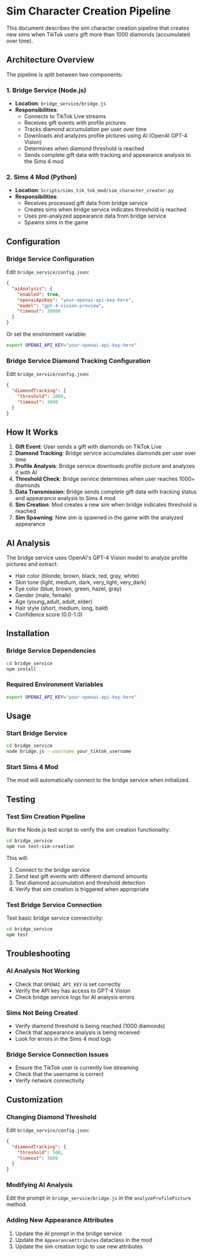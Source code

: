 # Sim Character Creation Pipeline

This document describes the sim character creation pipeline that creates new sims when TikTok users gift more than 1000 diamonds (accumulated over time).

## Architecture Overview

The pipeline is split between two components:

### 1. Bridge Service (Node.js)
- **Location**: `bridge_service/bridge.js`
- **Responsibilities**:
  - Connects to TikTok Live streams
  - Receives gift events with profile pictures
  - Tracks diamond accumulation per user over time
  - Downloads and analyzes profile pictures using AI (OpenAI GPT-4 Vision)
  - Determines when diamond threshold is reached
  - Sends complete gift data with tracking and appearance analysis to the Sims 4 mod

### 2. Sims 4 Mod (Python)
- **Location**: `Scripts/sims_tik_tok_mod/sim_character_creator.py`
- **Responsibilities**:
  - Receives processed gift data from bridge service
  - Creates sims when bridge service indicates threshold is reached
  - Uses pre-analyzed appearance data from bridge service
  - Spawns sims in the game

## Configuration

### Bridge Service Configuration
Edit `bridge_service/config.json`:

```json
{
  "aiAnalysis": {
    "enabled": true,
    "openaiApiKey": "your-openai-api-key-here",
    "model": "gpt-4-vision-preview",
    "timeout": 30000
  }
}
```

Or set the environment variable:
```bash
export OPENAI_API_KEY="your-openai-api-key-here"
```

### Bridge Service Diamond Tracking Configuration
Edit `bridge_service/config.json`:

```json
{
  "diamondTracking": {
    "threshold": 1000,
    "timeout": 3600
  }
}
```

## How It Works

1. **Gift Event**: User sends a gift with diamonds on TikTok Live
2. **Diamond Tracking**: Bridge service accumulates diamonds per user over time
3. **Profile Analysis**: Bridge service downloads profile picture and analyzes it with AI
4. **Threshold Check**: Bridge service determines when user reaches 1000+ diamonds
5. **Data Transmission**: Bridge sends complete gift data with tracking status and appearance analysis to Sims 4 mod
6. **Sim Creation**: Mod creates a new sim when bridge indicates threshold is reached
7. **Sim Spawning**: New sim is spawned in the game with the analyzed appearance

## AI Analysis

The bridge service uses OpenAI's GPT-4 Vision model to analyze profile pictures and extract:

- Hair color (blonde, brown, black, red, gray, white)
- Skin tone (light, medium, dark, very_light, very_dark)
- Eye color (blue, brown, green, hazel, gray)
- Gender (male, female)
- Age (young_adult, adult, elder)
- Hair style (short, medium, long, bald)
- Confidence score (0.0-1.0)

## Installation

### Bridge Service Dependencies
```bash
cd bridge_service
npm install
```

### Required Environment Variables
```bash
export OPENAI_API_KEY="your-openai-api-key-here"
```

## Usage

### Start Bridge Service
```bash
cd bridge_service
node bridge.js --username your_tiktok_username
```

### Start Sims 4 Mod
The mod will automatically connect to the bridge service when initialized.

## Testing

### Test Sim Creation Pipeline
Run the Node.js test script to verify the sim creation functionality:
```bash
cd bridge_service
npm run test-sim-creation
```

This will:
1. Connect to the bridge service
2. Send test gift events with different diamond amounts
3. Test diamond accumulation and threshold detection
4. Verify that sim creation is triggered when appropriate

### Test Bridge Service Connection
Test basic bridge service connectivity:
```bash
cd bridge_service
npm test
```

## Troubleshooting

### AI Analysis Not Working
- Check that `OPENAI_API_KEY` is set correctly
- Verify the API key has access to GPT-4 Vision
- Check bridge service logs for AI analysis errors

### Sims Not Being Created
- Verify diamond threshold is being reached (1000 diamonds)
- Check that appearance analysis is being received
- Look for errors in the Sims 4 mod logs

### Bridge Service Connection Issues
- Ensure the TikTok user is currently live streaming
- Check that the username is correct
- Verify network connectivity

## Customization

### Changing Diamond Threshold
Edit `bridge_service/config.json`:
```json
{
  "diamondTracking": {
    "threshold": 500,
    "timeout": 3600
  }
}
```

### Modifying AI Analysis
Edit the prompt in `bridge_service/bridge.js` in the `analyzeProfilePicture` method.

### Adding New Appearance Attributes
1. Update the AI prompt in the bridge service
2. Update the `AppearanceAttributes` dataclass in the mod
3. Update the sim creation logic to use new attributes
